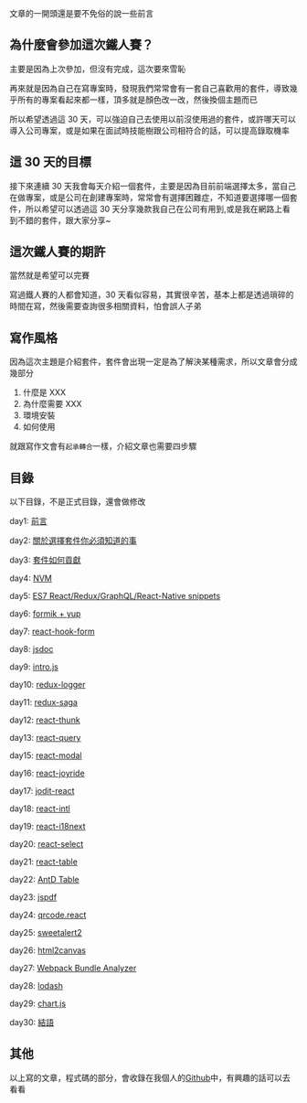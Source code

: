 文章的一開頭還是要不免俗的說一些前言

## 為什麼會參加這次鐵人賽？

主要是因為上次參加，但沒有完成，這次要來雪恥

再來就是因為自己在寫專案時，發現我們常常會有一套自己喜歡用的套件，導致幾乎所有的專案看起來都一樣，頂多就是顏色改一改，然後換個主題而已

所以希望透過這 30 天，可以強迫自己去使用以前沒使用過的套件，或許哪天可以導入公司專案，或是如果在面試時技能樹跟公司相符合的話，可以提高錄取機率

## 這 30 天的目標

接下來連續 30 天我會每天介紹一個套件，主要是因為目前前端選擇太多，當自己在做專案，或是公司在創建專案時，常常會有選擇困難症，不知道要選擇哪一個套件，所以希望可以透過這 30 天分享幾款我自己在公司有用到,或是我在網路上看到不錯的套件，跟大家分享~

## 這次鐵人賽的期許

當然就是希望可以完賽

寫過鐵人賽的人都會知道，30 天看似容易，其實很辛苦，基本上都是透過瑣碎的時間在寫，然後需要查詢很多相關資料，怕會誤人子弟

## 寫作風格

因為這次主題是介紹套件，套件會出現一定是為了解決某種需求，所以文章會分成幾部分

1. 什麼是 XXX
2. 為什麼需要 XXX
3. 環境安裝
4. 如何使用

就跟寫作文會有`起承轉合`一樣，介紹文章也需要四步驟

## 目錄

以下目錄，不是正式目錄，還會做修改

day1: [前言]()

day2: [關於選擇套件你必須知道的事]()

day3: [套件如何貢獻]()

day4: [NVM]()

day5: [ES7 React/Redux/GraphQL/React-Native snippets]()

day6: [formik + yup]()

day7: [react-hook-form]()

day8: [jsdoc]()

day9: [intro.js]()

day10: [redux-logger]()

day11: [redux-saga]()

day12: [react-thunk]()

day13: [react-query]()

<!-- day14: [react-redux]() -->

day15: [react-modal]()

day16: [react-joyride]()

day17: [jodit-react]()

day18: [react-intl]()

day19: [react-i18next]()

day20: [react-select]()

day21: [react-table]()

day22: [AntD Table]()

day23: [jspdf]()

day24: [qrcode.react]()

day25: [sweetalert2]()

day26: [html2canvas]()

day27: [Webpack Bundle Analyzer]()

day28: [lodash]()

day29: [chart.js]()

day30: [結語]()

## 其他

以上寫的文章，程式碼的部分，會收錄在我個人的[Github](https://github.com/janlin002)中，有興趣的話可以去看看
